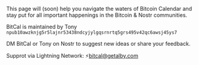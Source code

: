 This page will (soon) help you navigate the waters of Bitcoin Calendar and stay put for all important happenings in the Bitcoin & Nostr communities.

BitCal is maintained by Tony
`npub10awzknjg5r5lajnr53438ndcyjylgqsrnrtq5grs495v42qc6awsj45ys7`

DM BitCal or Tony on Nostr to suggest new ideas or share your feedback.

Supprot via Lightning Network: ⚡️bitcal@getalby.com
